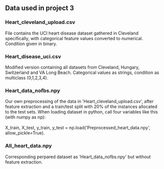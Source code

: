 ## Data used in project 3

### Heart_cleveland_upload.csv

File contains the UCI heart disease dataset gathered in Cleveland specifically, with categorical feature values converted to numerical. Condition given in binary. 

### Heart_disease_uci.csv

Modified version containing all datasets from Cleveland, Hungary, Switzerland and VA Long Beach. Categorical values as strings, condition as multiclass (0,1,2,3,4).

### Heart_data_nofbs.npy

Our own preprocessing of the data in 'Heart_cleveland_upload.csv', after feature extraction and a train/test split with 20% of the instances allocated to the test sets. When loading dataset in python, call four variables like this (with numpy as np): \
\
X_train, X_test, y_train, y_test = np.load('Preprocessed_heart_data.npy', allow_pickle=True). 

### All_heart_data.npy

Corresponding perpared dataset as 'Heart_data_nofbs.npy' but without feature extraction.
